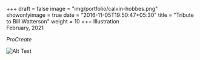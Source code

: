 +++
draft = false
image = "img/portfolio/calvin-hobbes.png"
showonlyimage = true
date = "2016-11-05T19:50:47+05:30"
title = "Tribute to Bill Watterson"
weight = 10
+++
Illustration  
February, 2021  

<!--more-->
*ProCreate*  

![Alt Text](/img/portfolio/calvin-hobbes.png)